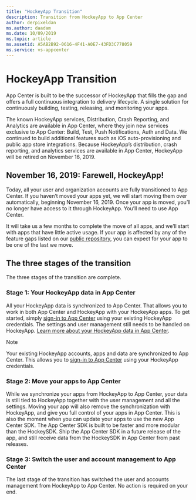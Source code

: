 ```yaml
---
title: "HockeyApp Transition"
description: Transition from HockeyApp to App Center
author: derpixeldan
ms.author: daadam
ms.date: 10/09/2019
ms.topic: article
ms.assetid: A5AB2B92-0616-4F41-A0E7-43FD3C778059
ms.service: vs-appcenter
---
```


# HockeyApp Transition

App Center is built to be the successor of HockeyApp that fills the gap and offers a full continuous integration to delivery lifecycle. A single solution for continuously building, testing, releasing, and monitoring your apps.

The known HockeyApp services, Distribution, Crash Reporting, and Analytics are available in App Center, where they join new services exclusive to App Center: Build, Test, Push Notifications, Auth and Data. We continued to build additional features such as iOS auto-provisioning and public app store integrations. Because HockeyApp’s distribution, crash reporting, and analytics services are available in App Center, HockeyApp will be retired on November 16, 2019.

## November 16, 2019: Farewell, HockeyApp!

Today, all your user and organization accounts are fully transitioned to App Center. If you haven’t moved your apps yet, we will start moving them over automatically, beginning November 16, 2019. Once your app is moved, you’ll no longer have access to it through HockeyApp. You’ll need to use App Center.

It will take us a few months to complete the move of all apps, and we’ll start with apps that have little active usage. If your app is affected by any of the feature gaps listed on our [public repository](https://github.com/Microsoft/appcenter/wiki/Roadmap#hockeyapp), you can expect for your app to be one of the last we move.

## The three stages of the transition

The three stages of the transition are complete.

### Stage 1: Your HockeyApp data in App Center

All your HockeyApp data is synchronized to App Center. That allows you to work in both App Center and HockeyApp with your HockeyApp apps. To get started, simply [sign-in to App Center](https://appcenter.ms/login?utm_medium=referral_link&utm_source=Hockey%20App) using your existing HockeyApp credentials. The settings and user management still needs to be handled on HockeyApp. [Learn more about your HockeyApp data in App Center](~/transition/side-by-side.md).

> [!NOTE]
> Your existing HockeyApp accounts, apps and data are synchronized to App Center. This allows you to [sign-in to App Center](https://appcenter.ms/login?utm_medium=referral_link&utm_source=Hockey%20App) using your HockeyApp credentials.

### Stage 2: Move your apps to App Center

While we synchronize your apps from HockeyApp to App Center, your data is still tied to HockeyApp together with the user management and all the settings. Moving your app will also remove the synchronization with HockeyApp, and give you full control of your apps in App Center. This is also the moment when you can update your apps to use the new App Center SDK. The App Center SDK is built to be faster and more modular than the HockeySDK. Ship the App Center SDK in a future release of the app, and still receive data from the HockeySDK in App Center from past releases.

### Stage 3: Switch the user and account management to App Center

The last stage of the transition has switched the user and accounts management from HockeyApp to App Center. No action is required on your end.